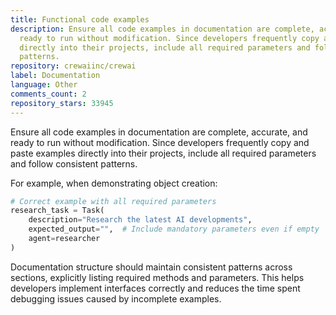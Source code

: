 ```yaml
---
title: Functional code examples
description: Ensure all code examples in documentation are complete, accurate, and
  ready to run without modification. Since developers frequently copy and paste examples
  directly into their projects, include all required parameters and follow consistent
  patterns.
repository: crewaiinc/crewai
label: Documentation
language: Other
comments_count: 2
repository_stars: 33945
---
```


Ensure all code examples in documentation are complete, accurate, and ready to run without modification. Since developers frequently copy and paste examples directly into their projects, include all required parameters and follow consistent patterns.

For example, when demonstrating object creation:
```python
# Correct example with all required parameters
research_task = Task(
    description="Research the latest AI developments",
    expected_output="",  # Include mandatory parameters even if empty
    agent=researcher
)
```

Documentation structure should maintain consistent patterns across sections, explicitly listing required methods and parameters. This helps developers implement interfaces correctly and reduces the time spent debugging issues caused by incomplete examples.